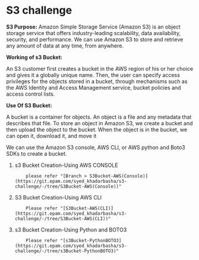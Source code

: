 # S3 challenge

**S3 Purpose:**
Amazon Simple Storage Service (Amazon S3) is an object storage service that offers industry-leading scalability, data availability, security, and performance. We can use Amazon S3 to store and retrieve any amount of data at any time, from anywhere.

**Working of s3 Bucket:**

An S3 customer first creates a bucket in the AWS region of his or her choice and gives it a globally unique name. Then, the user can specify access privileges for the objects stored in a bucket, through mechanisms such as the AWS Identity and Access Management service, bucket policies and access control lists.

**Use Of S3 Bucket:**

A bucket is a container for objects. An object is a file and any metadata that describes that file. To store an object in Amazon S3, we create a bucket and then upload the object to the bucket. When the object is in the bucket, we can open it, download it, and move it

We can use the Amazon S3 console, AWS CLI, or AWS python and Boto3 SDKs to create a bucket.

1. s3 Bucket Creation-Using AWS CONSOLE 

           please refer "[Branch > S3Bucket-AWS(Console)](https://git.epam.com/syed_khadarbasha/s3-challenge/-/tree/S3Bucket-AWS(Console))" 


2. S3 Bucket Creation-Using AWS CLI

           Please refer "[S3Bucket-AWS(CLI)](https://git.epam.com/syed_khadarbasha/s3-challenge/-/tree/S3Bucket-AWS(CLI))"
 

3. s3 Bucket Creation-Using Python and BOTO3
 
           Please refer "[s3Bucket-PythonBOTO3](https://git.epam.com/syed_khadarbasha/s3-challenge/-/tree/s3Bucket-PythonBOTO3)"


